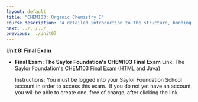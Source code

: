 ```yaml
---
layout: default
title: "CHEM103: Organic Chemistry I"
course_description: "A detailed introduction to the structure, bonding and reactivity of organic molecules. Surveys valence bond theory and bonding, covalent bonding properties, including molecular geometries and polarity, resonance, functional groups, basic organic reactions, and nomenclature."
next: ../../../
previous: ../Unit07
---
```

**Unit 8: Final Exam** <span id="8"></span> 
-   **Final Exam: The Saylor Foundation's CHEM103 Final Exam**
    Link: The Saylor Foundation's [CHEM103 Final
    Exam](http://school.saylor.org/mod/quiz/view.php?id=398) (HTML and
    Java)  
      
     Instructions: You must be logged into your Saylor Foundation School
    account in order to access this exam.  If you do not yet have an
    account, you will be able to create one, free of charge, after
    clicking the link.


